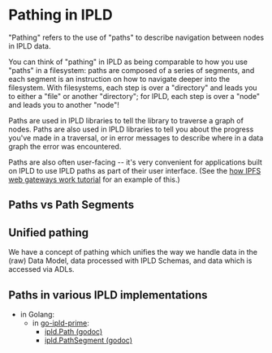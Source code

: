 Pathing in IPLD
===============

"Pathing" refers to the use of "paths" to describe navigation between nodes in IPLD data.

You can think of "pathing" in IPLD as being comparable to how you use "paths" in a filesystem:
paths are composed of a series of segments, and each segment is an instruction on how to navigate deeper into the filesystem.
With filesystems, each step is over a "directory" and leads you to either a "file" or another "directory";
for IPLD, each step is over a "node" and leads you to another "node"!

Paths are used in IPLD libraries to tell the library to traverse a graph of nodes.
Paths are also used in IPLD libraries to tell you about the progress you've made in a traversal,
or in error messages to describe where in a data graph the error was encountered.

Paths are also often user-facing -- it's very convenient for applications built on IPLD to use IPLD paths as part of their user interface.
(See the [how IPFS web gateways work tutorial](/tutorials/how-ipfs-web-gateways-work.md) for an example of this.)


Paths vs Path Segments
----------------------





Unified pathing
---------------

We have a concept of pathing which unifies the way we handle data in the (raw) Data Model, data processed with IPLD Schemas, and data which is accessed via ADLs.



Paths in various IPLD implementations
-------------------------------------

- in Golang:
	- in [go-ipld-prime](https://github.com/ipld/go-ipld-prime):
		- [ipld.Path (godoc)](https://godoc.org/github.com/ipld/go-ipld-prime#Path)
		- [ipld.PathSegment (godoc)](https://godoc.org/github.com/ipld/go-ipld-prime#PathSegment)
